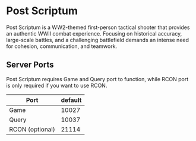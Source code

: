 # Post Scriptum

Post Scriptum is a WW2-themed first-person tactical shooter that provides an authentic WWII combat experience. Focusing on historical accuracy, large-scale battles, and a challenging battlefield demands an intense need for cohesion, communication, and teamwork.

## Server Ports

Post Scriptum requires Game and Query port to function, while RCON port is only required if you want to use RCON.


| Port        | default |
|-------------|---------|
| Game        | 10027    |
| Query     | 10037    |
| RCON (optional)     | 21114    |
